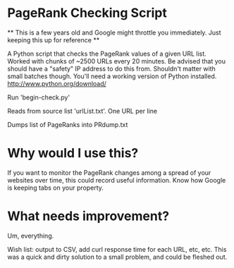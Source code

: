 PageRank Checking Script
========================

** This is a few years old and Google might throttle you immediately. Just keeping this up for reference **

A Python script that checks the PageRank values of a given URL list. Worked with chunks of ~2500 URLs every 20 minutes.
Be advised that you should have a "safety" IP address to do this from. Shouldn't matter with small batches though. You'll 
need a working version of Python installed. http://www.python.org/download/

Run 'begin-check.py'

Reads from source list 'urlList.txt'. One URL per line

Dumps list of PageRanks into PRdump.txt

Why would I use this?
========================

If you want to monitor the PageRank changes among a spread of your websites over time, this could record useful information.
Know how Google is keeping tabs on your property.

What needs improvement?
========================

Um, everything. 

Wish list: output to CSV, add curl response time for each URL, etc, etc. This was a quick and dirty solution to a small problem, and could be fleshed out.

